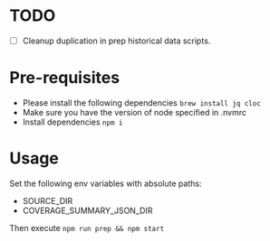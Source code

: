 # TODO
- [ ] Cleanup duplication in prep historical data scripts.

# Pre-requisites

- Please install the following dependencies
    `brew install jq cloc`
- Make sure you have the version of node specified in .nvmrc
- Install dependencies `npm i`

# Usage

Set the following env variables with absolute paths:
- SOURCE_DIR
- COVERAGE_SUMMARY_JSON_DIR

Then execute `npm run prep && npm start`
